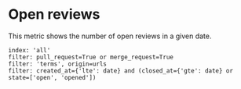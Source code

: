 # Open reviews

This metric shows the number of open reviews in a given date.

```
index: 'all'
filter: pull_request=True or merge_request=True
filter: 'terms', origin=urls
filter: created_at={'lte': date} and (closed_at={'gte': date} or state=['open', 'opened'])
```
